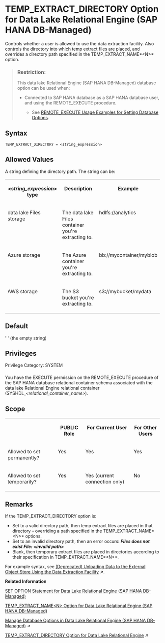 <!-- loiob9f214cdab094fc885a1900d77570fff -->

# TEMP\_EXTRACT\_DIRECTORY Option for Data Lake Relational Engine \(SAP HANA DB-Managed\)

Controls whether a user is allowed to use the data extraction facility. Also controls the directory into which temp extract files are placed, and overrides a directory path specified in the TEMP\_EXTRACT\_NAME*<N\>* option.



> ### Restriction:  
> This data lake Relational Engine \(SAP HANA DB-Managed\) database option can be used when:
> 
> -   Connected to SAP HANA database as a SAP HANA database user, and using the REMOTE\_EXECUTE procedure.
> 
>     -   See [REMOTE\_EXECUTE Usage Examples for Setting Database Options](remote-execute-usage-examples-for-setting-database-options-0023bea.md).



<a name="loiob9f214cdab094fc885a1900d77570fff__section_z4p_lwh_mrb"/>

## Syntax

```
TEMP_EXTRACT_DIRECTORY = <string_expression>
```



<a name="loiob9f214cdab094fc885a1900d77570fff__section_nvl_mwh_mrb"/>

## Allowed Values

A string defining the directory path. The string can be:


<table>
<tr>
<th valign="top">

*<string\_expression\>* type



</th>
<th valign="top">

Description



</th>
<th valign="top">

Example



</th>
</tr>
<tr>
<td valign="top">

data lake Files storage



</td>
<td valign="top">

The data lake Files container you're extracting to.



</td>
<td valign="top">

hdlfs://analytics



</td>
</tr>
<tr>
<td valign="top">

Azure storage



</td>
<td valign="top">

The Azure container you're extracting to.



</td>
<td valign="top">

bb://mycontainer/myblob



</td>
</tr>
<tr>
<td valign="top">

AWS storage



</td>
<td valign="top">

The S3 bucket you're extracting to.



</td>
<td valign="top">

s3://mybucket/mydata



</td>
</tr>
</table>



<a name="loiob9f214cdab094fc885a1900d77570fff__section_k22_nwh_mrb"/>

## Default

' ' \(the empty string\)



<a name="loiob9f214cdab094fc885a1900d77570fff__section_dt4_f5c_dxb"/>

## Privileges

Privilege Category: SYSTEM



### 

You have the EXECUTE permission on the REMOTE\_EXECUTE procedure of the SAP HANA database relational container schema associated with the data lake Relational Engine relational container \(SYSHDL\_*<relational\_container\_name\>*\).



<a name="loiob9f214cdab094fc885a1900d77570fff__section_c2c_qwh_mrb"/>

## Scope


<table>
<tr>
<th valign="top">

 



</th>
<th valign="top">

PUBLIC Role



</th>
<th valign="top">

For Current User



</th>
<th valign="top">

For Other Users



</th>
</tr>
<tr>
<td valign="top">

Allowed to set permanently?



</td>
<td valign="top">

Yes



</td>
<td valign="top">

Yes



</td>
<td valign="top">

Yes



</td>
</tr>
<tr>
<td valign="top">

Allowed to set temporarily?



</td>
<td valign="top">

Yes



</td>
<td valign="top">

Yes \(current connection only\)



</td>
<td valign="top">

No



</td>
</tr>
</table>



<a name="loiob9f214cdab094fc885a1900d77570fff__section_urk_qwh_mrb"/>

## Remarks

If the TEMP\_EXTRACT\_DIRECTORY option is:

-   Set to a valid directory path, then temp extract files are placed in that directory – overriding a path specified in the TEMP\_EXTRACT\_NAME*<N\>* options.
-   Set to an invalid directory path, then an error occurs: ***Files does not exist File: *<invalid path\>****
-   Blank, then temporary extract files are placed in directories according to their specification in TEMP\_EXTRACT\_NAME*<N\>*.

For example syntax, see [(Deprecated) Unloading Data to the External Object Store Using the Data Extraction Facility](https://help.sap.com/viewer/a8942f1c84f2101594aad09c82c80aea/2023_1_QRC/en-US/a732a39184f21015979f85151aea1b30.html "The data extraction facility is a group of database options that unload data to the external object store.") :arrow_upper_right:.

**Related Information**  


[SET OPTION Statement for Data Lake Relational Engine \(SAP HANA DB-Managed\)](../030-sql-statements/set-option-statement-for-data-lake-relational-engine-sap-hana-db-managed-84a37a4.md "Changes options that affect the behavior of the database and its compatibility with Transact-SQL. Setting the value of an option can change the behavior for all users or an individual user, in either a temporary or permanent scope.")

[TEMP\_EXTRACT\_NAME<N\> Option for Data Lake Relational Engine \(SAP HANA DB-Managed\)](temp-extract-name-n-option-for-data-lake-relational-engine-sap-hana-db-managed-1f0b3e1.md)

[Manage Database Options in Data Lake Relational Engine (SAP HANA DB-Managed)](https://help.sap.com/viewer/9220e7fec0fe4503b5c5a6e21d584e63/2023_1_QRC/en-US/964f12eb2961478b8205f5bfd8ee2ec6.html "Data lake Relational Engine database options are configurable settings that change the way the data lake Relational Engine database behaves or performs.") :arrow_upper_right:

[TEMP_EXTRACT_DIRECTORY Option for Data Lake Relational Engine](https://help.sap.com/viewer/19b3964099384f178ad08f2d348232a9/2023_1_QRC/en-US/a65cd33584f210159126844d7b32b6a8.html "Controls whether a user is allowed to use the data extraction facility. Also controls the directory into which temp extract files are placed, and overrides a directory path specified in the TEMP_EXTRACT_NAMEN option.") :arrow_upper_right:


